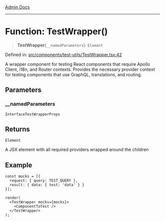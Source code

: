 [Admin Docs](/)

***

# Function: TestWrapper()

> **TestWrapper**(`__namedParameters`): `Element`

Defined in: [src/components/test-utils/TestWrapper.tsx:42](https://github.com/PalisadoesFoundation/talawa-admin/blob/main/src/components/test-utils/TestWrapper.tsx#L42)

A wrapper component for testing React components that require Apollo Client, i18n, and Router contexts.
Provides the necessary provider context for testing components that use GraphQL, translations, and routing.

## Parameters

### \_\_namedParameters

`InterfaceTestWrapperProps`

## Returns

`Element`

A JSX element with all required providers wrapped around the children

## Example

```tsx
const mocks = [{
  request: { query: TEST_QUERY },
  result: { data: { test: 'data' } }
}];

render(
  <TestWrapper mocks={mocks}>
    <ComponentToTest />
  </TestWrapper>
);
```
